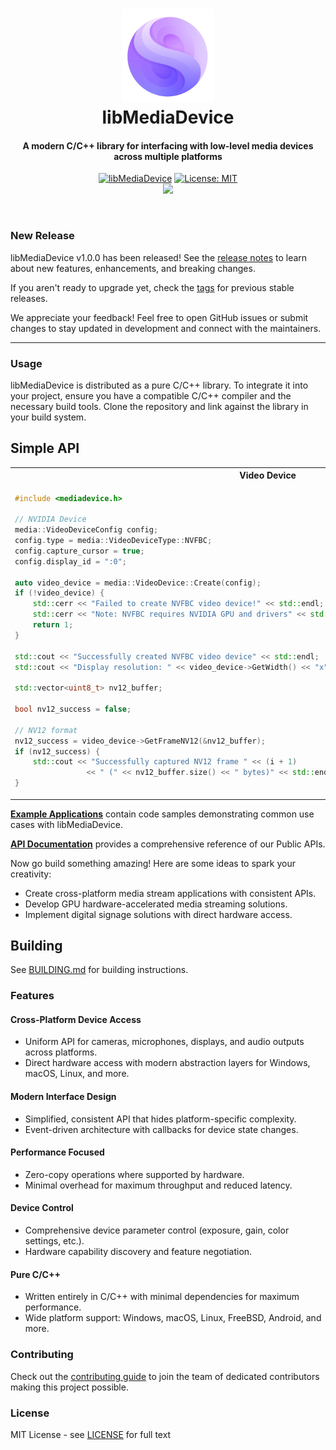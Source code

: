 <h1 align="center">
  <a href="https://github.com/deep-neural/libmediadevice"><img src="./.github/logo.jpg" alt="libMediaDevice" height="150px"></a>
  <br>
  libMediaDevice
  <br>
</h1>
<h4 align="center">A modern C/C++ library for interfacing with low-level media devices across multiple platforms</h4>
<p align="center">
    <a href="https://github.com/deep-neural/libmediadevice"><img src="https://img.shields.io/badge/libMediaDevice-C/C++-blue.svg?longCache=true" alt="libMediaDevice" /></a>
    <a href="LICENSE"><img src="https://img.shields.io/badge/License-MIT-5865F2.svg" alt="License: MIT" /></a>
    <br>
    <a href="https://github.com/deep-neural/libmediadevice"><img src="https://img.shields.io/static/v1?label=Build&message=Documentation&color=brightgreen" /></a>
</p>
<br>

### New Release

libMediaDevice v1.0.0 has been released! See the [release notes](https://github.com/deep-neural/libmediadevice/wiki/Release-libMediaDevice@v1.0.0) to learn about new features, enhancements, and breaking changes.

If you aren't ready to upgrade yet, check the [tags](https://github.com/deep-neural/libmediadevice/tags) for previous stable releases.

We appreciate your feedback! Feel free to open GitHub issues or submit changes to stay updated in development and connect with the maintainers.

-----

### Usage

libMediaDevice is distributed as a pure C/C++ library. To integrate it into your project, ensure you have a compatible C/C++ compiler and the necessary build tools. Clone the repository and link against the library in your build system.

## Simple API
<table>
<tr>
<th> Video Device </th>
<th> Audio Device </th>
</tr>
<tr>
<td>

```cpp
#include <mediadevice.h>

// NVIDIA Device
media::VideoDeviceConfig config;
config.type = media::VideoDeviceType::NVFBC;
config.capture_cursor = true;
config.display_id = ":0";

auto video_device = media::VideoDevice::Create(config);
if (!video_device) {
    std::cerr << "Failed to create NVFBC video device!" << std::endl;
    std::cerr << "Note: NVFBC requires NVIDIA GPU and drivers" << std::endl;
    return 1;
}
    
std::cout << "Successfully created NVFBC video device" << std::endl;
std::cout << "Display resolution: " << video_device->GetWidth() << "x" << video_device->GetHeight() << std::endl;

std::vector<uint8_t> nv12_buffer;

bool nv12_success = false;

// NV12 format
nv12_success = video_device->GetFrameNV12(&nv12_buffer);
if (nv12_success) {
    std::cout << "Successfully captured NV12 frame " << (i + 1)
                << " (" << nv12_buffer.size() << " bytes)" << std::endl;
}
```

</td>
<td>

```cpp
#include <mediadevice.h>

media::AudioDeviceConfig config;
config.type = media::AudioDeviceType::PULSE;
config.sample_rate = 44100;
config.channels = 2;
config.buffer_ms = 100;
config.device_id = "";  // Use default audio device
    
// Create the audio device
auto audio_device = media::AudioDevice::Create(config);
if (!audio_device) {
    std::cerr << "Failed to create PulseAudio device!" << std::endl;
    return 1;
}

int bytes_per_frame = actual_config.channels * 2;
int expected_bytes = (actual_config.sample_rate * bytes_per_frame * actual_config.buffer_ms) / 1000;

// audio frames
std::vector<uint8_t> audio_buffer;

if (audio_device->GetFrameS16LE(&audio_buffer)) {
    std::cout << "Successfully captured audio frame " << (i + 1) 
                << " (" << audio_buffer.size() << " bytes)" << std::endl;
}
```

</td>
</tr>
</table>

**[Example Applications](examples/README.md)** contain code samples demonstrating common use cases with libMediaDevice.

**[API Documentation](https://github.com/deep-neural/libmediadevice/docs)** provides a comprehensive reference of our Public APIs.

Now go build something amazing! Here are some ideas to spark your creativity:
* Create cross-platform media stream applications with consistent APIs.
* Develop GPU hardware-accelerated media streaming solutions.
* Implement digital signage solutions with direct hardware access.

## Building

See [BUILDING.md](https://github.com/deep-neural/libmediadevice/blob/master/BUILDING.md) for building instructions.

### Features

#### Cross-Platform Device Access
* Uniform API for cameras, microphones, displays, and audio outputs across platforms.
* Direct hardware access with modern abstraction layers for Windows, macOS, Linux, and more.

#### Modern Interface Design
* Simplified, consistent API that hides platform-specific complexity.
* Event-driven architecture with callbacks for device state changes.

#### Performance Focused
* Zero-copy operations where supported by hardware.
* Minimal overhead for maximum throughput and reduced latency.

#### Device Control
* Comprehensive device parameter control (exposure, gain, color settings, etc.).
* Hardware capability discovery and feature negotiation.

#### Pure C/C++
* Written entirely in C/C++ with minimal dependencies for maximum performance.
* Wide platform support: Windows, macOS, Linux, FreeBSD, Android, and more.

### Contributing

Check out the [contributing guide](https://github.com/deep-neural/libmediadevice/wiki/Contributing) to join the team of dedicated contributors making this project possible.

### License

MIT License - see [LICENSE](LICENSE) for full text
